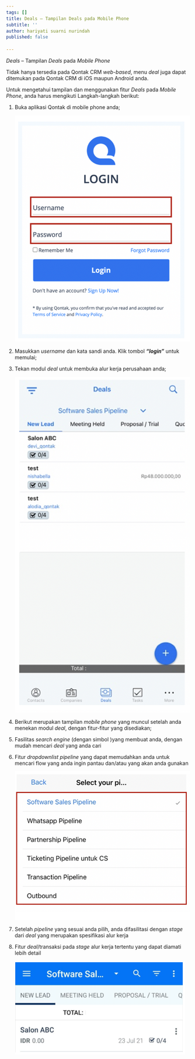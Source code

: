 ```yaml
---
tags: []
title: Deals – Tampilan Deals pada Mobile Phone
subtitle: ''
author: hariyati suarni nurindah
published: false

---
```

_Deals_ – Tampilan _Deals_ pada _Mobile Phone_

Tidak hanya tersedia pada Qontak CRM _web-based_, menu _deal_ juga dapat ditemukan pada Qontak CRM di iOS maupun Android anda.

Untuk mengetahui tampilan dan menggunakan fitur _Deals_ pada _Mobile Phone_, anda harus mengikuti Langkah-langkah berikut:

1. Buka aplikasi Qontak di mobile phone anda;

   ![](/uploads/gambar-1.png)
2. Masukkan _username_ dan kata sandi anda. Klik tombol **_“login”_** untuk memulai;
3. Tekan modul _deal_ untuk membuka alur kerja perusahaan anda;

   ![](/uploads/deal2-1.png) 
4. Berikut merupakan tampilan _mobile phone_ yang muncul setelah anda menekan modul _deal_, dengan fitur-fitur yang disediakan;
5. Fasilitas _search engine_ (dengan simbol )yang membuat anda, dengan mudah mencari _deal_ yang anda cari
6. Fitur _dropdownlist pipeline_ yang dapat memudahkan anda untuk mencari flow yang anda ingin pantau dan/atau yang akan anda gunakan

   ![](/uploads/deal44.png)
7. Setelah _pipeline_ yang sesuai anda pilih, anda difasilitasi dengan _stage_ dari _deal_ yang merupakan spesifikasi alur kerja
8. Fitur _deal_/transaksi pada _stage_ alur kerja tertentu yang dapat diamati lebih detail

   ![](/uploads/deal777.PNG)